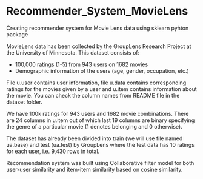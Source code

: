 # Recommender_System_MovieLens
Creating recommender system for Movie Lens data using sklearn pyhton package

MovieLens data has been collected by the GroupLens Research Project at the University of Minnesota. This dataset consists of:

* 100,000 ratings (1-5) from 943 users on 1682 movies
* Demographic information of the users (age, gender, occupation, etc.)

File u.user contains user information, file u.data contains corresponding ratings for the movies given by a user and u.item contains information about the movie. You can check the column names from README file in the dataset folder.

We have 100k ratings for 943 users and 1682 movie combinations. There are 24 columns in u.item out of which last 19 columns are binary specifying the genre of a particular movie (1 denotes belonging and 0 otherwise).

The dataset has already been divided into train (we will use file named ua.base) and test (ua.test) by GroupLens where the test data has 10 ratings for each user, i.e. 9,430 rows in total.

Recommendation system was built using Collaborative filter model for both user-user similarity and item-item similarity based on cosine similarity.
